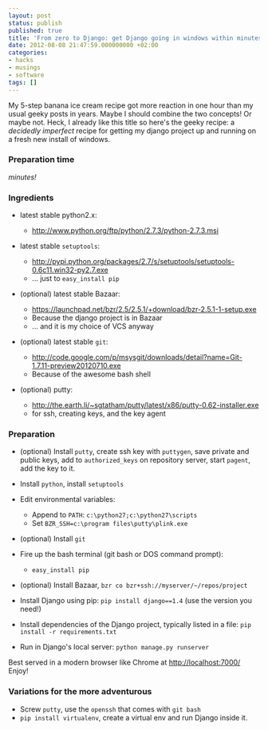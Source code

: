 ```yaml
---
layout: post
status: publish
published: true
title: 'From zero to Django: get Django going in windows within minutes'
date: 2012-08-08 21:47:59.000000000 +02:00
categories:
- hacks
- musings
- software
tags: []
---
```

My 5-step banana ice cream recipe got more reaction in one hour than my usual geeky posts in years. Maybe I should combine the two concepts! Or maybe not. Heck, I already like this title so here's the geeky recipe: a *decidedly imperfect* recipe for getting my django project up and running on a fresh new install of windows.


### Preparation time

*minutes!*

### Ingredients

- latest stable python2.x:

    - http://www.python.org/ftp/python/2.7.3/python-2.7.3.msi

- latest stable `setuptools`:

    - http://pypi.python.org/packages/2.7/s/setuptools/setuptools-0.6c11.win32-py2.7.exe
    - ... just to `easy_install pip`

- (optional) latest stable Bazaar:

    - https://launchpad.net/bzr/2.5/2.5.1/+download/bzr-2.5.1-1-setup.exe
    - Because the django project is in Bazaar
    - ... and it is my choice of VCS anyway

- (optional) latest stable `git`:

    - http://code.google.com/p/msysgit/downloads/detail?name=Git-1.7.11-preview20120710.exe
    - Because of the awesome bash shell

- (optional) putty:

    - http://the.earth.li/~sgtatham/putty/latest/x86/putty-0.62-installer.exe
    - for ssh, creating keys, and the key agent

### Preparation

- (optional) Install `putty`, create ssh key with `puttygen`, save private and public keys, add to `authorized_keys` on repository server, start `pagent`, add the key to it.
- Install `python`, install `setuptools`
- Edit environmental variables:

    - Append to `PATH`: `c:\python27;c:\python27\scripts`
    - Set `BZR_SSH=c:\program files\putty\plink.exe`

- (optional) Install `git`
- Fire up the bash terminal (git bash or DOS command prompt):

    - `easy_install pip`

- (optional) Install Bazaar, `bzr co bzr+ssh://myserver/~/repos/project`
- Install Django using pip: `pip install django==1.4` (use the version you need!)
- Install dependencies of the Django project, typically listed in a file: `pip install -r requirements.txt`
- Run in Django's local server: `python manage.py runserver`

Best served in a modern browser like Chrome at [http://localhost:7000/](http://localhost:7000/) Enjoy!

### Variations for the more adventurous


- Screw `putty`, use the `openssh` that comes with `git bash`
- `pip install virtualenv`, create a virtual env and run Django inside it.

